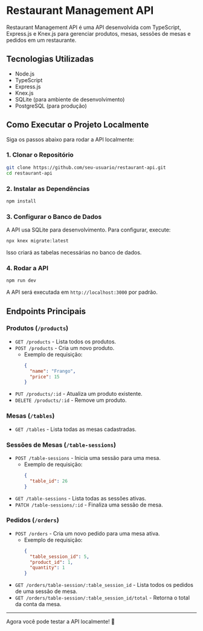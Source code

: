# Restaurant Management API

Restaurant Management API é uma API desenvolvida com TypeScript, Express.js e Knex.js para gerenciar produtos, mesas, sessões de mesas e pedidos em um restaurante.

## Tecnologias Utilizadas
- Node.js
- TypeScript
- Express.js
- Knex.js
- SQLite (para ambiente de desenvolvimento)
- PostgreSQL (para produção)

## Como Executar o Projeto Localmente
Siga os passos abaixo para rodar a API localmente:

### 1. Clonar o Repositório
```sh
git clone https://github.com/seu-usuario/restaurant-api.git
cd restaurant-api
```

### 2. Instalar as Dependências
```sh
npm install
```

### 3. Configurar o Banco de Dados
A API usa SQLite para desenvolvimento. Para configurar, execute:
```sh
npx knex migrate:latest
```
Isso criará as tabelas necessárias no banco de dados.

### 4. Rodar a API
```sh
npm run dev
```
A API será executada em `http://localhost:3000` por padrão.

## Endpoints Principais

### Produtos (`/products`)
- `GET /products` - Lista todos os produtos.
- `POST /products` - Cria um novo produto.
  - Exemplo de requisição:
    ```json
    {
      "name": "Frango",
      "price": 15
    }
    ```
- `PUT /products/:id` - Atualiza um produto existente.
- `DELETE /products/:id` - Remove um produto.

### Mesas (`/tables`)
- `GET /tables` - Lista todas as mesas cadastradas.

### Sessões de Mesas (`/table-sessions`)
- `POST /table-sessions` - Inicia uma sessão para uma mesa.
  - Exemplo de requisição:
    ```json
    {
      "table_id": 26
    }
    ```
- `GET /table-sessions` - Lista todas as sessões ativas.
- `PATCH /table-sessions/:id` - Finaliza uma sessão de mesa.

### Pedidos (`/orders`)
- `POST /orders` - Cria um novo pedido para uma mesa ativa.
  - Exemplo de requisição:
    ```json
    {
      "table_session_id": 5,
      "product_id": 1,
      "quantity": 1
    }
    ```
- `GET /orders/table-session/:table_session_id` - Lista todos os pedidos de uma sessão de mesa.
- `GET /orders/table-session/:table_session_id/total` - Retorna o total da conta da mesa.

---
Agora você pode testar a API localmente! 🚀

